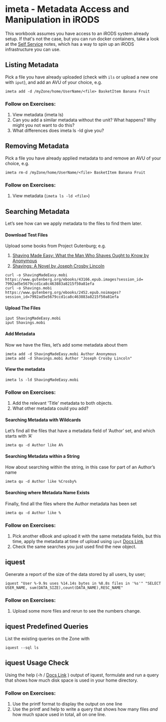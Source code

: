 # imeta - Metadata Access and Manipulation in iRODS

This workbook assumes you have access to an iRODS system already setup.
If that's not the case, but you can run docker containers, take a look at the [Self Service](../SelfService/README.md) notes, which has a way to spin up an iRODS infrastructure you can use.

## Listing Metadata

Pick a file you have already uploaded (check with `ils` or upload a new one with `iput`), and add an AVU of your choice, e.g.

`imeta add -d /myZone/home/UserName/<file> BasketItem Banana Fruit `


### Follow on Exercises: 

1. View metadata (imeta ls) 
2. Can you add a similar metadata without the unit? What happens? Why might you not want to do this?
3. What differences does imeta ls -ld give you? 

## Removing Metadata

Pick a file you have already applied metadata to and remove an AVU of your choice, e.g.

`imeta rm-d /myZone/home/UserName/<file> BasketItem Banana Fruit `

### Follow on Exercises: 

1. View metadata (`imeta ls -ld <file>`) 

## Searching Metadata

Let’s see how can we apply metadata to the files to find them later.

#### Download Test Files

Upload some books from Project Gutenburg; e.g.
1. [Shaving Made Easy: What the Man Who Shaves Ought to Know by Anonymous](https://www.gutenberg.org/ebooks/43166)
2. [Shavings: A Novel by Joseph Crosby Lincoln](https://www.gutenberg.org/ebooks/2452)

```
curl -o ShavingMadeEasy.mobi https://www.gutenberg.org/ebooks/43166.epub.images?session_id=
7992ad5e5679ccd1ca8c463883a8215f50a81efa
curl -o Shavings.mobi https://www.gutenberg.org/ebooks/2452.epub.noimages?session_id=7992ad5e5679ccd1ca8c463883a8215f50a81efa
```

#### Upload The Files

```
iput ShavingMadeEasy.mobi
iput Shavings.mobi
```

#### Add Metadata

Now we have the files, let’s add some metadata about them

```
imeta add -d ShavingMadeEasy.mobi Author Anonymous
imeta add -d Shavings.mobi Author "Joseph Crosby Lincoln"
```

#### View the metadata

```
imeta ls -ld ShavingMadeEasy.mobi
```

### Follow on Exercises: 

1. Add the relevant 'Title' metadata to both objects.
2. What other metadata could you add?


#### Searching Metadata with Wildcards

Let’s find all the files that have a metadata field of ‘Author’ set, and which starts with ‘A’

`imeta qu -d Author like A%`

#### Searching Metadata within a String

How about searching within the string, in this case for part of an Author’s name

`imeta qu -d Author like %Crosby%`


#### Searching where Metadata Name Exists

Finally, find all the files where the Author metadata has been set

`imeta qu -d Author like %`

### Follow on Exercises: 

1. Pick another eBook and upload it with the same metadata fields, but this time, apply the metadata at time of upload using `iput` [Docs Link](https://docs.irods.org/4.2.8/icommands/user/#iput)
2. Check the same searches you just used find the new object.


## iquest 

Generate a report of the size of the data stored by all users, by user;

`iquest "User %-9.9s uses %14.14s bytes in %8.8s files in '%s'" "SELECT USER_NAME, sum(DATA_SIZE),count(DATA_NAME),RESC_NAME"`


### Follow on Exercises: 

1. Upload some more files and rerun to see the numbers change.

## iquest Predefined Queries

List the existing queries on the Zone with

`iquest --sql ls`

## iquest Usage Check

Using the help (-h /  [Docs Link](https://docs.irods.org/4.2.8/icommands/user/#iquest) ) output of iquest, formulate and run a query that shows how much disk space is used in your home directory.

### Follow on Exercises: 

1. Use the printf format to display the output on one line
2. Use the printf and help to write a query that shows how many files _and_ how much space used in total, all on one line. 
